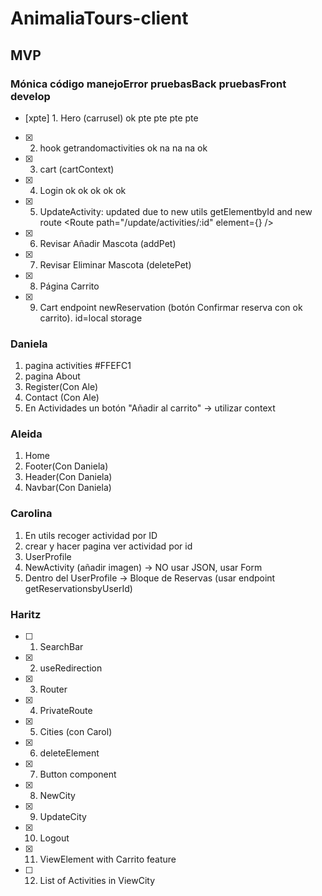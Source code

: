 # AnimaliaTours-client

## MVP

### Mónica código manejoError pruebasBack pruebasFront develop

- [xpte] 1. Hero (carrusel) ok pte pte pte pte
- [x] 2. hook getrandomactivities ok na na na ok
- [x] 3. cart (cartContext)
- [x] 4. Login ok ok ok ok ok
- [x] 5. UpdateActivity: updated due to new utils getElementbyId and new route <Route path="/update/activities/:id" element={<Layout><UpdateActivity /></Layout>} />
- [x] 6. Revisar Añadir Mascota (addPet)
- [x] 7. Revisar Eliminar Mascota (deletePet)
- [x] 8. Página Carrito
- [x] 9. Cart endpoint newReservation (botón Confirmar reserva con ok carrito). id=local storage

### Daniela

1. pagina activities #FFEFC1
2. pagina About
3. Register(Con Ale)
4. Contact (Con Ale)
5. En Actividades un botón "Añadir al carrito" -> utilizar context

### Aleida

1. Home
2. Footer(Con Daniela)
3. Header(Con Daniela)
4. Navbar(Con Daniela)

### Carolina

1. En utils recoger actividad por ID
2. crear y hacer pagina ver actividad por id
3. UserProfile
4. NewActivity (añadir imagen) -> NO usar JSON, usar Form
5. Dentro del UserProfile -> Bloque de Reservas (usar endpoint getReservationsbyUserId)

### Haritz

- [ ] 1. SearchBar
- [x] 2. useRedirection
- [x] 3. Router
- [x] 4. PrivateRoute
- [x] 5. Cities (con Carol)
- [x] 6. deleteElement
- [x] 7. Button component
- [x] 8. NewCity
- [x] 9. UpdateCity
- [x] 10. Logout
- [x] 11. ViewElement with Carrito feature
- [ ] 12. List of Activities in ViewCity
